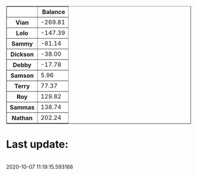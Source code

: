 <table border="1" class="dataframe">
  <thead>
    <tr style="text-align: right;">
      <th></th>
      <th>Balance</th>
    </tr>
  </thead>
  <tbody>
    <tr>
      <th>Vian</th>
      <td>-269.81</td>
    </tr>
    <tr>
      <th>Lolo</th>
      <td>-147.39</td>
    </tr>
    <tr>
      <th>Sammy</th>
      <td>-81.14</td>
    </tr>
    <tr>
      <th>Dickson</th>
      <td>-38.00</td>
    </tr>
    <tr>
      <th>Debby</th>
      <td>-17.78</td>
    </tr>
    <tr>
      <th>Samson</th>
      <td>5.96</td>
    </tr>
    <tr>
      <th>Terry</th>
      <td>77.37</td>
    </tr>
    <tr>
      <th>Roy</th>
      <td>129.82</td>
    </tr>
    <tr>
      <th>Sammas</th>
      <td>138.74</td>
    </tr>
    <tr>
      <th>Nathan</th>
      <td>202.24</td>
    </tr>
  </tbody>
</table><H1>Last update:</h1><br>2020-10-07 11:19:15.593168
